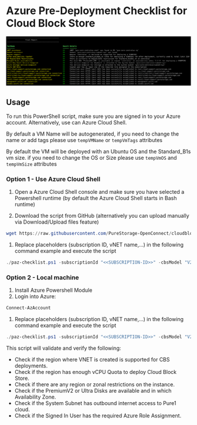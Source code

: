 # Azure Pre-Deployment Checklist for Cloud Block Store

![paz-checklist.ps1 script to validate Azure landing zone for CBS deployment](screenshot.png)

## Usage

To run this PowerShell script, make sure you are signed in to your Azure account. Alternatively, use can Azure Cloud Shell.

By default a VM Name will be autogenerated, if you need to change the name or add tags please use `tempVMName` or `tempVmTags` attributes

By default the VM will be deployed with an Ubuntu OS and the Standard_B1s vm size. if you need to change the OS or Size please use `tempVmOS` and `tempVmSize` attributes

### Option 1 - Use Azure Cloud Shell

1. Open a Azure Cloud Shell console and make sure you have selected a Powershell runtime (by default the Azure Cloud Shell starts in Bash runtime)

1. Download the script from GitHub (alternatively you can upload manually via Download/Upload files feature)

```powershell
wget https://raw.githubusercontent.com/PureStorage-OpenConnect/cloudblockstore-scripts/main/CBS-Azure-Solutions/pre-deployment-checklist/paz-checklist.ps1
```

1. Replace placeholders (subscription ID, vNET name,...) in the following command example and execute the script

```powershell
./paz-checklist.ps1 -subscriptionId "<<SUBSCRIPTION-ID>>" -cbsModel "V20MP2R2" -cbsVNETName "<<CBS-VNET-NAME>>" -vnetSystemSubnetName "<<SYSTEM-SUBNET-NAME>>"
```

### Option 2 - Local machine

1. Install Azure Powershell Module
1. Login into Azure:

```powershell
Connect-AzAccount
```

1. Replace placeholders (subscription ID, vNET name,...) in the following command example and execute the script

```powershell
./paz-checklist.ps1 -subscriptionId "<<SUBSCRIPTION-ID>>" -cbsModel "V20MP2R2" -cbsVNETName "<<CBS-VNET-NAME>>" -vnetSystemSubnetName "<<SYSTEM-SUBNET-NAME>>"
```

This script will validate and verify the following:

- Check if the region where VNET is created is supported for CBS deployments.
- Check if the region has enough vCPU Quota to deploy Cloud Block Store.
- Check if there are any region or zonal restrictions on the instance.
- Check if the PremiumV2 or Ultra Disks are available and in which Availability Zone.
- Check if the System Subnet has outbound internet access to Pure1 cloud.
- Check if the Signed In User has the required Azure Role Assignment.